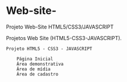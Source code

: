 # Web-site-
Projeto Web-Site HTML5/CSS3/JAVASCRIPT

Projetos Web Site (HTML5-CSS3-JAVASCRIPT).

    Projeto HTML5 - CSS3 - JAVASCRIPT
        
        Página Inicial 
		Área demonstrativa
		Área de mídia
		Área de cadastro
